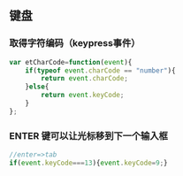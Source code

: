 ## 键盘

### 取得字符编码（keypress事件）
```js
var etCharCode=function(event){
    if(typeof event.charCode == "number"){
        return event.charCode;
    }else{
        return event.keyCode;
    }
};
```

### ENTER 键可以让光标移到下一个输入框
```js
//enter=>tab
if(event.keyCode===13){event.keyCode=9;}
```
